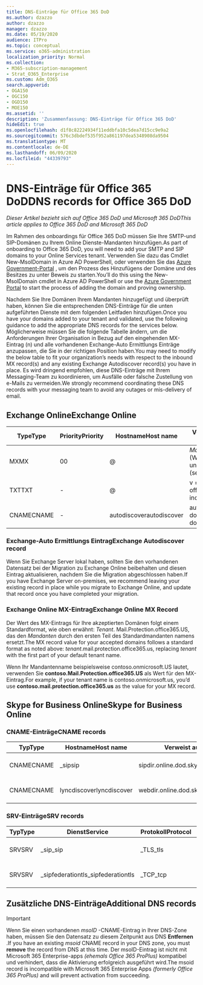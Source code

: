 ```yaml
---
title: DNS-Einträge für Office 365 DoD
ms.author: dzazzo
author: dzazzo
manager: dzazzo
ms.date: 05/19/2020
audience: ITPro
ms.topic: conceptual
ms.service: o365-administration
localization_priority: Normal
ms.collection:
- M365-subscription-management
- Strat_O365_Enterprise
ms.custom: Adm_O365
search.appverid:
- OGA150
- OGC150
- OGD150
- MOE150
ms.assetid: ''
description: 'Zusammenfassung: DNS-Einträge für Office 365 DoD'
hideEdit: true
ms.openlocfilehash: d1f8c82224934f11eddbfa10c5dea7d15cc9e9a2
ms.sourcegitcommit: 576c3dbdef535f952a861197dea5348908da9504
ms.translationtype: MT
ms.contentlocale: de-DE
ms.lasthandoff: 06/09/2020
ms.locfileid: "44339793"
---
```

# <a name="dns-records-for-office-365-dod"></a><span data-ttu-id="a2810-103">DNS-Einträge für Office 365 DoD</span><span class="sxs-lookup"><span data-stu-id="a2810-103">DNS records for Office 365 DoD</span></span>

<span data-ttu-id="a2810-104">*Dieser Artikel bezieht sich auf Office 365 DoD und Microsoft 365 DoD*</span><span class="sxs-lookup"><span data-stu-id="a2810-104">*This article applies to Office 365 DoD and Microsoft 365 DoD*</span></span>

<span data-ttu-id="a2810-105">Im Rahmen des onboardings für Office 365 DoD müssen Sie Ihre SMTP-und SIP-Domänen zu Ihrem Online Dienste-Mandanten hinzufügen.</span><span class="sxs-lookup"><span data-stu-id="a2810-105">As part of onboarding to Office 365 DoD, you will need to add your SMTP and SIP domains to your Online Services tenant.</span></span>  <span data-ttu-id="a2810-106">Verwenden Sie dazu das Cmdlet New-MsolDomain in Azure AD PowerShell, oder verwenden Sie das [Azure Government-Portal](https://portal.azure.us) , um den Prozess des Hinzufügens der Domäne und des Besitzes zu unter Beweis zu starten.</span><span class="sxs-lookup"><span data-stu-id="a2810-106">You’ll do this using the New-MsolDomain cmdlet in Azure AD PowerShell or use the [Azure Government Portal](https://portal.azure.us) to start the process of adding the domain and proving ownership.</span></span>

<span data-ttu-id="a2810-107">Nachdem Sie Ihre Domänen Ihrem Mandanten hinzugefügt und überprüft haben, können Sie die entsprechenden DNS-Einträge für die unten aufgeführten Dienste mit dem folgenden Leitfaden hinzufügen.</span><span class="sxs-lookup"><span data-stu-id="a2810-107">Once you have your domains added to your tenant and validated, use the following guidance to add the appropriate DNS records for the services below.</span></span>  <span data-ttu-id="a2810-108">Möglicherweise müssen Sie die folgende Tabelle ändern, um die Anforderungen Ihrer Organisation in Bezug auf den eingehenden MX-Eintrag (n) und alle vorhandenen Exchange-Auto Ermittlungs Einträge anzupassen, die Sie in der richtigen Position haben.</span><span class="sxs-lookup"><span data-stu-id="a2810-108">You may need to modify the below table to fit your organization’s needs with respect to the inbound MX record(s) and any existing Exchange Autodiscover record(s) you have in place.</span></span>  <span data-ttu-id="a2810-109">Es wird dringend empfohlen, diese DNS-Einträge mit Ihrem Messaging-Team zu koordinieren, um Ausfälle oder falsche Zustellung von e-Mails zu vermeiden.</span><span class="sxs-lookup"><span data-stu-id="a2810-109">We strongly recommend coordinating these DNS records with your messaging team to avoid any outages or mis-delivery of email.</span></span>

## <a name="exchange-online"></a><span data-ttu-id="a2810-110">Exchange Online</span><span class="sxs-lookup"><span data-stu-id="a2810-110">Exchange Online</span></span>

| <span data-ttu-id="a2810-111">Type</span><span class="sxs-lookup"><span data-stu-id="a2810-111">Type</span></span> | <span data-ttu-id="a2810-112">Priority</span><span class="sxs-lookup"><span data-stu-id="a2810-112">Priority</span></span> | <span data-ttu-id="a2810-113">Hostname</span><span class="sxs-lookup"><span data-stu-id="a2810-113">Host name</span></span> | <span data-ttu-id="a2810-114">Verweist auf Adresse oder Wert</span><span class="sxs-lookup"><span data-stu-id="a2810-114">Points to address or value</span></span> | <span data-ttu-id="a2810-115">TTL</span><span class="sxs-lookup"><span data-stu-id="a2810-115">TTL</span></span> |
| --- | --- | --- | --- | --- |
| <span data-ttu-id="a2810-116">MX</span><span class="sxs-lookup"><span data-stu-id="a2810-116">MX</span></span> | <span data-ttu-id="a2810-117">0</span><span class="sxs-lookup"><span data-stu-id="a2810-117">0</span></span> | @ | <span data-ttu-id="a2810-118">*Mandanten*. Mail.Protection.office365.US (Weitere Informationen finden Sie weiter unten)</span><span class="sxs-lookup"><span data-stu-id="a2810-118">*tenant*.mail.protection.office365.us (see below for additional details)</span></span> | <span data-ttu-id="a2810-119">1 Hour</span><span class="sxs-lookup"><span data-stu-id="a2810-119">1 Hour</span></span> |
| <span data-ttu-id="a2810-120">TXT</span><span class="sxs-lookup"><span data-stu-id="a2810-120">TXT</span></span> | - | @ | <span data-ttu-id="a2810-121">v = spf1 include:SPF. Protection. office365. US-all</span><span class="sxs-lookup"><span data-stu-id="a2810-121">v=spf1 include:spf.protection.office365.us -all</span></span> | <span data-ttu-id="a2810-122">1 Hour</span><span class="sxs-lookup"><span data-stu-id="a2810-122">1 Hour</span></span> |
| <span data-ttu-id="a2810-123">CNAME</span><span class="sxs-lookup"><span data-stu-id="a2810-123">CNAME</span></span> | - | <span data-ttu-id="a2810-124">autodiscover</span><span class="sxs-lookup"><span data-stu-id="a2810-124">autodiscover</span></span> | <span data-ttu-id="a2810-125">autodiscover-dod.office365.us</span><span class="sxs-lookup"><span data-stu-id="a2810-125">autodiscover-dod.office365.us</span></span> | <span data-ttu-id="a2810-126">1 Hour</span><span class="sxs-lookup"><span data-stu-id="a2810-126">1 Hour</span></span> |

### <a name="exchange-autodiscover-record"></a><span data-ttu-id="a2810-127">Exchange-Auto Ermittlungs Eintrag</span><span class="sxs-lookup"><span data-stu-id="a2810-127">Exchange Autodiscover record</span></span>

<span data-ttu-id="a2810-128">Wenn Sie Exchange Server lokal haben, sollten Sie den vorhandenen Datensatz bei der Migration zu Exchange Online beibehalten und diesen Eintrag aktualisieren, nachdem Sie die Migration abgeschlossen haben.</span><span class="sxs-lookup"><span data-stu-id="a2810-128">If you have Exchange Server on-premises, we recommend leaving your existing record in place while you migrate to Exchange Online, and update that record once you have completed your migration.</span></span>

### <a name="exchange-online-mx-record"></a><span data-ttu-id="a2810-129">Exchange Online MX-Eintrag</span><span class="sxs-lookup"><span data-stu-id="a2810-129">Exchange Online MX Record</span></span>

<span data-ttu-id="a2810-130">Der Wert des MX-Eintrags für Ihre akzeptierten Domänen folgt einem Standardformat, wie oben erwähnt: *Tenant*. Mail.Protection.office365.US, das den *Mandanten* durch den ersten Teil des Standardmandanten namens ersetzt.</span><span class="sxs-lookup"><span data-stu-id="a2810-130">The MX record value for your accepted domains follows a standard format as noted above: *tenant*.mail.protection.office365.us, replacing *tenant* with the first part of your default tenant name.</span></span>

<span data-ttu-id="a2810-131">Wenn Ihr Mandantenname beispielsweise contoso.onmicrosoft.US lautet, verwenden Sie **contoso.Mail.Protection.office365.US** als Wert für den MX-Eintrag.</span><span class="sxs-lookup"><span data-stu-id="a2810-131">For example, if your tenant name is contoso.onmicrosoft.us, you’d use **contoso.mail.protection.office365.us** as the value for your MX record.</span></span>

## <a name="skype-for-business-online"></a><span data-ttu-id="a2810-132">Skype for Business Online</span><span class="sxs-lookup"><span data-stu-id="a2810-132">Skype for Business Online</span></span>

### <a name="cname-records"></a><span data-ttu-id="a2810-133">CNAME-Einträge</span><span class="sxs-lookup"><span data-stu-id="a2810-133">CNAME records</span></span>

| <span data-ttu-id="a2810-134">Typ</span><span class="sxs-lookup"><span data-stu-id="a2810-134">Type</span></span> | <span data-ttu-id="a2810-135">Hostname</span><span class="sxs-lookup"><span data-stu-id="a2810-135">Host name</span></span> | <span data-ttu-id="a2810-136">Verweist auf Adresse oder Wert</span><span class="sxs-lookup"><span data-stu-id="a2810-136">Points to address or value</span></span> | <span data-ttu-id="a2810-137">TTL</span><span class="sxs-lookup"><span data-stu-id="a2810-137">TTL</span></span> |
| --- | --- | --- | --- |
| <span data-ttu-id="a2810-138">CNAME</span><span class="sxs-lookup"><span data-stu-id="a2810-138">CNAME</span></span> | <span data-ttu-id="a2810-139">_sip</span><span class="sxs-lookup"><span data-stu-id="a2810-139">sip</span></span> | <span data-ttu-id="a2810-140">sipdir.online.dod.skypeforbusiness.us</span><span class="sxs-lookup"><span data-stu-id="a2810-140">sipdir.online.dod.skypeforbusiness.us</span></span> | <span data-ttu-id="a2810-141">1 Hour</span><span class="sxs-lookup"><span data-stu-id="a2810-141">1 Hour</span></span> |
| <span data-ttu-id="a2810-142">CNAME</span><span class="sxs-lookup"><span data-stu-id="a2810-142">CNAME</span></span> | <span data-ttu-id="a2810-143">lyncdiscover</span><span class="sxs-lookup"><span data-stu-id="a2810-143">lyncdiscover</span></span> | <span data-ttu-id="a2810-144">webdir.online.dod.skypeforbusiness.us</span><span class="sxs-lookup"><span data-stu-id="a2810-144">webdir.online.dod.skypeforbusiness.us</span></span> | <span data-ttu-id="a2810-145">1 Hour</span><span class="sxs-lookup"><span data-stu-id="a2810-145">1 Hour</span></span> | 

### <a name="srv-records"></a><span data-ttu-id="a2810-146">SRV-Einträge</span><span class="sxs-lookup"><span data-stu-id="a2810-146">SRV records</span></span>

| <span data-ttu-id="a2810-147">Typ</span><span class="sxs-lookup"><span data-stu-id="a2810-147">Type</span></span> | <span data-ttu-id="a2810-148">Dienst</span><span class="sxs-lookup"><span data-stu-id="a2810-148">Service</span></span> | <span data-ttu-id="a2810-149">Protokoll</span><span class="sxs-lookup"><span data-stu-id="a2810-149">Protocol</span></span> | <span data-ttu-id="a2810-150">Port</span><span class="sxs-lookup"><span data-stu-id="a2810-150">Port</span></span> | <span data-ttu-id="a2810-151">Schriftbreite</span><span class="sxs-lookup"><span data-stu-id="a2810-151">Weight</span></span> | <span data-ttu-id="a2810-152">Priorität</span><span class="sxs-lookup"><span data-stu-id="a2810-152">Priority</span></span> | <span data-ttu-id="a2810-153">Name</span><span class="sxs-lookup"><span data-stu-id="a2810-153">Name</span></span> | <span data-ttu-id="a2810-154">Ziel</span><span class="sxs-lookup"><span data-stu-id="a2810-154">Target</span></span> | <span data-ttu-id="a2810-155">TTL</span><span class="sxs-lookup"><span data-stu-id="a2810-155">TTL</span></span> |
| --- | --- | --- | --- | --- | --- | --- | --- | --- |
| <span data-ttu-id="a2810-156">SRV</span><span class="sxs-lookup"><span data-stu-id="a2810-156">SRV</span></span> | <span data-ttu-id="a2810-157">\_sip</span><span class="sxs-lookup"><span data-stu-id="a2810-157">\_sip</span></span> | <span data-ttu-id="a2810-158">\_TLS</span><span class="sxs-lookup"><span data-stu-id="a2810-158">\_tls</span></span> | <span data-ttu-id="a2810-159">443</span><span class="sxs-lookup"><span data-stu-id="a2810-159">443</span></span> | <span data-ttu-id="a2810-160">1 </span><span class="sxs-lookup"><span data-stu-id="a2810-160">1</span></span> | <span data-ttu-id="a2810-161">100</span><span class="sxs-lookup"><span data-stu-id="a2810-161">100</span></span> | @ | <span data-ttu-id="a2810-162">sipdir.online.dod.skypeforbusiness.us</span><span class="sxs-lookup"><span data-stu-id="a2810-162">sipdir.online.dod.skypeforbusiness.us</span></span> | <span data-ttu-id="a2810-163">1 Hour</span><span class="sxs-lookup"><span data-stu-id="a2810-163">1 Hour</span></span> |
| <span data-ttu-id="a2810-164">SRV</span><span class="sxs-lookup"><span data-stu-id="a2810-164">SRV</span></span> | <span data-ttu-id="a2810-165">\_sipfederationtls</span><span class="sxs-lookup"><span data-stu-id="a2810-165">\_sipfederationtls</span></span> | <span data-ttu-id="a2810-166">\_TCP</span><span class="sxs-lookup"><span data-stu-id="a2810-166">\_tcp</span></span> | <span data-ttu-id="a2810-167">5061</span><span class="sxs-lookup"><span data-stu-id="a2810-167">5061</span></span> | <span data-ttu-id="a2810-168">1 </span><span class="sxs-lookup"><span data-stu-id="a2810-168">1</span></span> | <span data-ttu-id="a2810-169">100</span><span class="sxs-lookup"><span data-stu-id="a2810-169">100</span></span> | @ | <span data-ttu-id="a2810-170">sipfed.online.dod.skypeforbusiness.us</span><span class="sxs-lookup"><span data-stu-id="a2810-170">sipfed.online.dod.skypeforbusiness.us</span></span> | <span data-ttu-id="a2810-171">1 Hour</span><span class="sxs-lookup"><span data-stu-id="a2810-171">1 Hour</span></span> |

## <a name="additional-dns-records"></a><span data-ttu-id="a2810-172">Zusätzliche DNS-Einträge</span><span class="sxs-lookup"><span data-stu-id="a2810-172">Additional DNS records</span></span>

> [!IMPORTANT]
> <span data-ttu-id="a2810-173">Wenn Sie einen vorhandenen *msoID* -CNAME-Eintrag in Ihrer DNS-Zone haben, müssen Sie den Datensatz zu diesem Zeitpunkt aus DNS **Entfernen** .</span><span class="sxs-lookup"><span data-stu-id="a2810-173">If you have an existing *msoid* CNAME record in your DNS zone, you must **remove** the record from DNS at this time.</span></span>  <span data-ttu-id="a2810-174">Der msoID-Eintrag ist nicht mit Microsoft 365 Enterprise-apps *(ehemals Office 365 ProPlus)* kompatibel und verhindert, dass die Aktivierung erfolgreich ausgeführt wird.</span><span class="sxs-lookup"><span data-stu-id="a2810-174">The msoid record is incompatible with Microsoft 365 Enterprise Apps *(formerly Office 365 ProPlus)* and will prevent activation from succeeding.</span></span>
